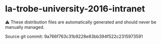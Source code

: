# la-trobe-university-2016-intranet

:warning: These distribution files are automatically generated and should never be manually managed.

Source git commit: 9a766f763c31b9228e83bb394f522c2315973591
